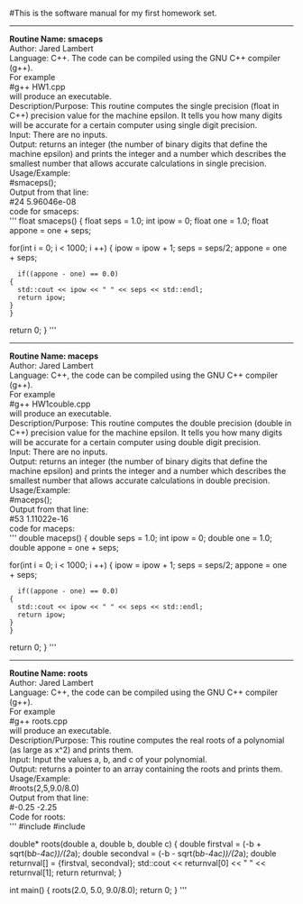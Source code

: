 #This is the software manual for my first homework set. 
*******************************************************
**Routine Name: smaceps**  
Author: Jared Lambert  
Language: C++. The code can be compiled using the GNU C++ compiler (g++).  
For example  
#g++ HW1.cpp  
will produce an executable.   
Description/Purpose: This routine computes the single precision (float in C++) precision value for the machine epsilon. It tells you how many digits will be accurate for a certain computer using single digit precision.  
Input: There are no inputs.  
Output: returns an integer (the number of binary digits that define the machine epsilon) and prints the integer and a number which describes the smallest number that allows accurate calculations in single precision.    
Usage/Example:    
#smaceps();    
Output from that line:    
#24 5.96046e-08    
code for smaceps:    
'''
float smaceps()
{
  float seps = 1.0;
  int ipow = 0;
  float one = 1.0;
  float appone = one + seps;
  
  for(int i = 0; i < 1000; i ++)
    {
      ipow = ipow + 1;
      seps = seps/2;
      appone = one + seps;

      if((appone - one) == 0.0)
	{
	  std::cout << ipow << " " << seps << std::endl;
	  return ipow;
	}
    }
  return 0;
}
'''


********************************************************
**Routine Name: maceps**  
Author: Jared Lambert  
Language: C++, the code can be compiled using the GNU C++ compiler (g++).  
For example  
#g++ HW1couble.cpp  
will produce an executable.   
Description/Purpose: This routine computes the double precision (double in C++) precision value for the machine epsilon. It tells you how many digits will be accurate for a certain computer using double digit precision.  
Input: There are no inputs.  
Output: returns an integer (the number of binary digits that define the machine epsilon) and prints the integer and a number which describes the smallest number that allows accurate calculations in double precision.  
Usage/Example:  
#maceps();  
Output from that line:  
#53 1.11022e-16  
code for maceps:  
'''
double maceps()
{
  double seps = 1.0;
  int ipow = 0;
  double one = 1.0;
  double appone = one + seps;

  for(int i = 0; i < 1000; i ++)
    {
      ipow = ipow + 1;
      seps = seps/2;
      appone = one + seps;

      if((appone - one) == 0.0)
	{
	  std::cout << ipow << " " << seps << std::endl;
	  return ipow;
	}
    }
  return 0;
}
'''


********************************************************
**Routine Name: roots**  
Author: Jared Lambert  
Language: C++, the code can be compiled using the GNU C++ compiler (g++).  
For example  
#g++ roots.cpp    
will produce an executable.   
Description/Purpose: This routine computes the real roots of a polynomial (as large as x^2) and prints them.  
Input: Input the values a, b, and c of your polynomial.  
Output: returns a pointer to an array containing the roots and prints them.   
Usage/Example:  
#roots(2,5,9.0/8.0)  
Output from that line:  
#-0.25 -2.25  
Code for roots:  
'''
#include <iostream>
#include <cmath>

double* roots(double a, double b, double c)
{
  double firstval = (-b + sqrt(b*b-4*a*c))/(2*a);
  double secondval = (-b - sqrt(b*b-4*a*c))/(2*a);
  double returnval[] = {firstval, secondval};
  std::cout << returnval[0] << " " << returnval[1];
  return returnval;
}

int main()
{
  roots(2.0, 5.0, 9.0/8.0);
  return 0;
}
'''
